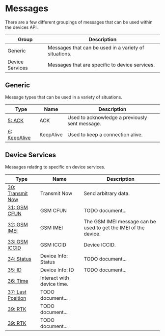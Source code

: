 # Messages

There are a few different groupings of messages that can be used within the devices API.

| Group | Description |
| ----- | ----------- |
| Generic | Messages that can be used in a variety of situations. |
| Device Services | Messages that are specific to device services. |

## Generic

Message types that can be used in a variety of situations.

| Type | Name | Description |
| ---- | ---- | ----------- |
| [5: ACK](./5-ack) | ACK | Used to acknowledge a previously sent message. |
| [6: KeepAlive](./6-keepalive) | KeepAlive | Used to keep a connection alive.|

## Device Services

Messages relating to specific on device services.

| Type | Name | Description |
| ---- | ---- | ----------- |
| [30: Transmit Now](./30-device-transmit-now) | Transmit Now | Send arbitrary data. |
| [31: GSM CFUN](./31-device-gsm-cfun) | GSM CFUN | TODO document... |
| [32: GSM IMEI](./32-devie-gsm-imei) | GSM IMEI | The GSM IMEI message can be used to get the IMEI of the device. |
| [33: GSM ICCID](./33-device-gsm-iccid) | GSM ICCID | Device ICCID. |
| [34: Status](./34-device-status) | Device Info: Status | TODO document... |
| [35: ID](./35-device-id) | Device Info: ID | TODO document... |
| [36: Time](./36-device-time) | Interact with device time. |
| [37: Last Position](./37-device-last-position) | TODO document... |
| [39: RTK](./37-device-rtk) | TODO document... |
| [39: RTK](./37-device-buzzer) | TODO document... |
